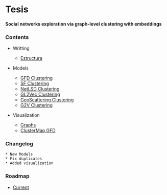 # Tesis

#### Social networks exploration via graph-level clustering with embeddings

### Contents

* Writting
    * [Estructura](Writting/README.md)
* Models
    * [GFD Clustering](PGD/README.md)
    * [SF Clustering](Karate/README.md)
    * [NetLSD Clustering](Karate/README.md)
    * [GL2Vec Clustering](Karate/README.md)
    * [GeoScattering Clustering](Karate/README.md)
    * [G2V Clustering](graph2vec/README.md)
 
* Visualization
    * [Graphs](https://roicort.github.io/tesis/graphviz/)
    * [ClusterMap GFD](viz/)

### Changelog

    * New Models
    * Fix duplicates 
    * Added visualization

### Roadmap

* [Current](https://github.com/roicort/Tesis/projects)
